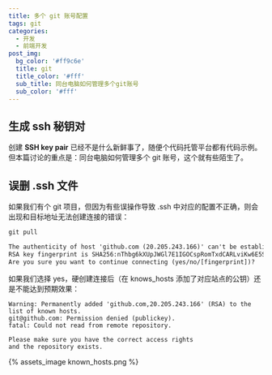 ```yaml
---
title: 多个 git 账号配置
tags: git
categories:
  - 开发
  - 前端开发
post_img:
  bg_color: '#ff9c6e'
  title: git
  title_color: '#fff'
  sub_title: 同台电脑如何管理多个git账号
  sub_color: '#fff'
---
```


## 生成 ssh 秘钥对

创建 **SSH key pair** 已经不是什么新鲜事了，随便个代码托管平台都有代码示例。但本篇讨论的重点是：同台电脑如何管理多个 git 账号，这个就有些陌生了。



## 误删 .ssh 文件

如果我们有个 git 项目，但因为有些误操作导致 .ssh 中对应的配置不正确，则会出现和目标地址无法创建连接的错误：

```txt
git pull

The authenticity of host 'github.com (20.205.243.166)' can't be established.
RSA key fingerprint is SHA256:nThbg6kXUpJWGl7E1IGOCspRomTxdCARLviKw6E5SY8.
Are you sure you want to continue connecting (yes/no/[fingerprint])?
```

如果我们选择 yes，硬创建连接后（在 knows_hosts 添加了对应站点的公钥）还是不能达到预期效果：

```text
Warning: Permanently added 'github.com,20.205.243.166' (RSA) to the list of known hosts.
git@github.com: Permission denied (publickey).
fatal: Could not read from remote repository.

Please make sure you have the correct access rights
and the repository exists.
```

{% assets_image known_hosts.png %}

